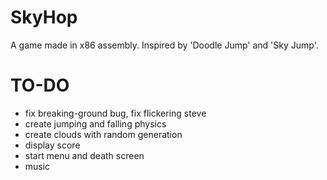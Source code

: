# SkyHop
A game made in x86 assembly. Inspired by 'Doodle Jump' and 'Sky Jump'.

# TO-DO
- fix breaking-ground bug, fix flickering steve
- create jumping and falling physics
- create clouds with random generation
- display score
- start menu and death screen
- music
